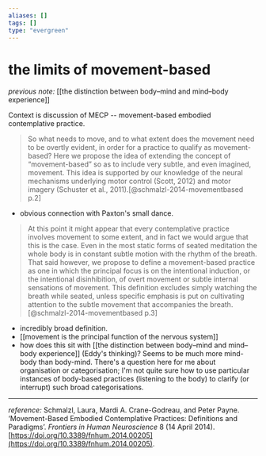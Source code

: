 ```yaml
---
aliases: []
tags: []
type: "evergreen"
---
```


# the limits of movement-based

_previous note:_ [[the distinction between body–mind and mind–body experience]]

Context is discussion of MECP -- movement-based embodied contemplative practice.

> So what needs to move, and to what extent does the movement need to be overtly evident, in order for a practice to qualify as movement-based? Here we propose the idea of extending the concept of “movement-based” so as to include very subtle, and even imagined, movement. This idea is supported by our knowledge of the neural mechanisms underlying motor control (Scott, 2012) and motor imagery (Schuster et al., 2011).[@schmalzl-2014-movementbased p.2]

- obvious connection with Paxton's small dance.

> At this point it might appear that every contemplative practice involves movement to some extent, and in fact we would argue that this is the case. Even in the most static forms of seated meditation the whole body is in constant subtle motion with the rhythm of the breath. That said however, we propose to define a movement-based practice as one in which the principal focus is on the intentional induction, or the intentional disinhibition, of overt movement or subtle internal sensations of movement. This definition excludes simply watching the breath while seated, unless specific emphasis is put on cultivating attention to the subtle movement that accompanies the breath.[@schmalzl-2014-movementbased p.3]

- incredibly broad definition.
- [[movement is the principal function of the nervous system]]
- how does this sit with [[the distinction between body–mind and mind–body experience]] (Eddy's thinking)? Seems to be much more mind-body than body-mind. There's a question here for me about organisation or categorisation; I'm not quite sure how to use particular instances of body-based practices (listening to the body) to clarify (or interrupt) such broad categorisations.

---

_reference:_ Schmalzl, Laura, Mardi A. Crane-Godreau, and Peter Payne. ‘Movement-Based Embodied Contemplative Practices: Definitions and Paradigms’. _Frontiers in Human Neuroscience_ 8 (14 April 2014). [https://doi.org/10.3389/fnhum.2014.00205](https://doi.org/10.3389/fnhum.2014.00205).



